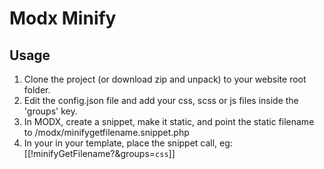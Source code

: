 # Modx Minify

## Usage
1. Clone the project (or download zip and unpack) to your website root folder.
2. Edit the config.json file and add your css, scss or js files inside the 'groups' key.
3. In MODX, create a snippet, make it static, and point the static filename to /modx/minifygetfilename.snippet.php
4. In your <head> in your template, place the snippet call, eg: [[!minifyGetFilename?&groups=`css`]]
